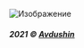 ![Изображение](https://cdn.discordapp.com/attachments/650681889308278785/901596784634261544/unknown.png)


###### **2021 © [Avdushin](https://github.com/Avdushin)**